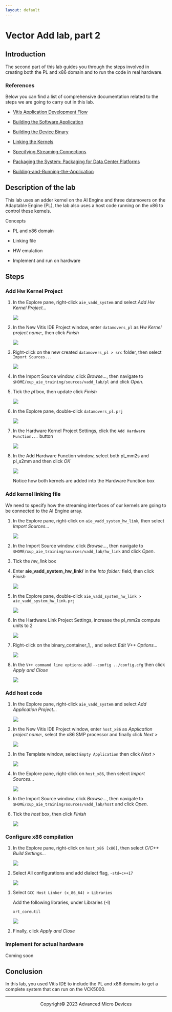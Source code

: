 ```yaml
---
layout: default
---
```


# Vector Add lab, part 2

## Introduction

The second part of this lab guides you through the steps involved in creating both the PL and x86 domain and to run the code in real hardware.

### References

Below you can find a list of comprehensive documentation related to the steps we are going to carry out in this lab.

* [Vitis Application Development Flow](https://docs.xilinx.com/r/en-US/ug1393-vitis-application-acceleration/Vitis-Application-Development-Flow)

* [Building the Software Application](https://docs.xilinx.com/r/en-US/ug1393-vitis-application-acceleration/Building-the-Software-Application)

* [Building the Device Binary](https://docs.xilinx.com/r/en-US/ug1393-vitis-application-acceleration/Building-the-Device-Binary)

* [Linking the Kernels](https://docs.xilinx.com/r/en-US/ug1393-vitis-application-acceleration/Linking-the-Kernels)

* [Specifying Streaming Connections](https://docs.xilinx.com/r/en-US/ug1393-vitis-application-acceleration/Specifying-Streaming-Connections)

* [Packaging the System: Packaging for Data Center Platforms](https://docs.xilinx.com/r/en-US/ug1393-vitis-application-acceleration/Packaging-for-Data-Center-Platforms)

* [Building-and-Running-the-Application](https://docs.xilinx.com/r/en-US/ug1393-vitis-application-acceleration/Building-and-Running-the-Application)

## Description of the lab

This lab uses an adder kernel on the AI Engine and three datamovers on the Adaptable Engine (PL), the lab also uses a host code running on the x86 to control these kernels.

Concepts

* PL and x86 domain

* Linking file

* HW emulation

* Implement and run on hardware

## Steps

### Add Hw Kernel Project

1. In the Explore pane, right-click `aie_vadd_system` and select *Add Hw Kernel Project...*

   ![](images/vadd_lab/add_hw_kernel_project.png)

1. In the New Vitis IDE Project window, enter `datamovers_pl` as *Hw Kernel project name:*, then click *Finish*

   ![](images/vadd_lab/hw_kernel_project_name.png)

1. Right-click on the new created `datamovers_pl > src` folder, then select `Import Sources...`

   ![](images/vadd_lab/pl_domain_import_sources.png)

1. In the Import Source window, click *Browse...*, then navigate to `$HOME/xup_aie_training/sources/vadd_lab/pl` and click *Open*.

1. Tick the *pl* box, then update click *Finish*

   ![](images/vadd_lab/pl_domain_import_sources_window.png)

1. In the Explore pane, double-click `datamovers_pl.prj`

   ![](images/vadd_lab/datamovers_pl_prj.png)

1. In the Hardware Kernel Project Settings, click the `Add Hardware Function...` button

   ![](images/vadd_lab/pl_domain_add_hw_functions_window.png)

1. In the Add Hardware Function window, select both pl_mm2s and pl_s2mm and then click *OK*

   ![](images/vadd_lab/pl_domain_add_hw_functions.png)

   Notice how both kernels are added into the Hardware Function box

### Add kernel linking file

We need to specify how the streaming interfaces of our kernels are going to be connected to the AI Engine array.

1. In the Explore pane, right-click on `aie_vadd_system_hw_link`, then select *Import Sources...*

   ![](images/vadd_lab/link_domain_import_src.png)

1. In the Import Source window, click *Browse...*, then navigate to `$HOME/xup_aie_training/sources/vadd_lab/hw_link` and click *Open*.

1. Tick the *hw_link* box

1. Enter **aie_vadd_system_hw_link/** in the *Into folder:* field, then click *Finish*

   ![](images/vadd_lab/link_domain_import_src_window.png)

1. In the Explore pane, double-click `aie_vadd_system_hw_link > aie_vadd_system_hw_link.prj`

   ![](images/vadd_lab/link_domain_hw_link_prj.png)

1. In the Hardware Link Project Settings, increase the pl_mm2s compute units to 2

   ![](images/vadd_lab/hardware_link_project_settings.png)

1. Right-click on the binary_container_1, , and select *Edit V++ Options...*

   ![](images/vadd_lab/hardware_link_edit_vpp_settings.png)

1. In the `V++ command line options`: add `--config ../config.cfg` then click *Apply and Close*

   ![](images/vadd_lab/hardware_link_binary_container_settings.png)

### Add host code

1. In the Explore pane, right-click `aie_vadd_system` and select *Add Application Project...*

   ![](images/vadd_lab/add_hw_application_project.png)

1. In the New Vitis IDE Project window, enter `host_x86` as *Application project name:*, select the x86 SMP processor and finally click *Next >*

   ![](images/vadd_lab/host_application_project_name.png)

1. In the Template window, select `Empty Application` then click *Next >*

   ![](images/vadd_lab/host_application_template.png)

1. In the Explore pane, right-click on `host_x86`, then select *Import Sources...*

   ![](images/vadd_lab/host_domain_import_src.png)

1. In the Import Source window, click *Browse...*, then navigate to `$HOME/xup_aie_training/sources/vadd_lab/host` and click *Open*.

1. Tick the *host* box, then click *Finish*

   ![](images/vadd_lab/host_domain_import_src_window.png)

### Configure x86 compilation

<!-- Based on the lab System Design Flow, AIE course 2. 
Steps on adding the host application, page 30 onwards
-->

1. In the Explore pane, right-click on `host_x86 [x86]`, then select *C/C++ Build Settings...*

   ![](images/vadd_lab/host_domain_cpp_settings.png)

1. Select All configurations and add dialect flag, `-std=c++17`

   ![](images/vadd_lab/host_domain_cpp_settings_dialect_flags.png)

<!--
1. Select `GCC Host Compiler (x_86_64) > Includes`, click `Add..`

   Add the `${env_var:XILINX_VITIS}/aietools/include/`

   ![](images/vadd_lab/host_domain_cpp_settings_compiler_include_all_paths.png)
-->
1. Select `GCC Host Linker (x_86_64) > Libraries`

   Add the following libraries, under Libraries (-l)

   `xrt_coreutil`

   ![](images/vadd_lab/host_domain_cpp_settings_linker_libs.png)

1. Finally, click *Apply and Close*

<!--
### Compile and run project

In this section, we are going to run hardware emulation for the entire system

1. In the Explore pane, double-click on `aie_vadd_system.sprj`

   ![](images/vadd_lab/system_project_settings.png)

1. In the System Project Settings, add the following line to the packaging options

   `--package.boot_mode=ospi`

   Also, make sure Emulation-HW is the active build configuration

   ![](images/vadd_lab/system_package_options.png)

1. Note, Emulation-HW build fails, build for actual hardware instead

   ```console
   ERROR: [v++ 60-2351] Option 'package.sd_file' is valid only when 'package.boot_mode' option is specified as 'sd'
   ERROR: [v++ 60-702] Failed to finish packaging
   ```

1. In the Explore pane, right-click on the `aie_vadd_system` then select *Build Project*

   ![](images/vadd_lab/system_build_system.png)

   This process takes around 45 minutes.
-->

### Implement for actual hardware

Coming soon

<!--

In this section, we are going to run the vector add in actual hardware

1. In the Explore pane, double-click on `aie_vadd_system.sprj`

   ![](images/vadd_lab/system_project_settings.png)

1. Select Hardware as the active build configuration

1. In the Explore pane, right-click on the `aie_vadd_system` then select *Build Project*

   ![](images/vadd_lab/system_build_system.png)

   This process takes around 80 minutes.

-->
## Conclusion

In this lab, you used Vitis IDE to include the PL and x86 domains to get a complete system that can run on the VCK5000.

---------------------------------------
<p align="center">Copyright&copy; 2023 Advanced Micro Devices</p>
